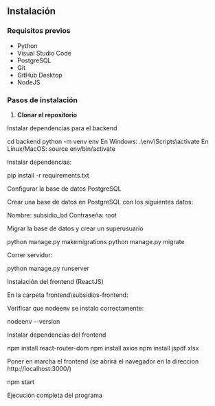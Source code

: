 ## Instalación

### Requisitos previos

- Python
- Visual Studio Code
- PostgreSQL
- Git
- GitHub Desktop
- NodeJS

### Pasos de instalación

1. **Clonar el repositorio**

Instalar dependencias para el backend

cd backend
python -m venv env
En Windows:
.\env\Scripts\activate
En Linux/MacOS:
source env/bin/activate

Instalar dependencias:

pip install -r requirements.txt

Configurar la base de datos PostgreSQL

Crear una base de datos en PostgreSQL con los siguientes datos:

Nombre: subsidio_bd
Contraseña: root

Migrar la base de datos y crear un superusuario

python manage.py makemigrations
python manage.py migrate

Correr servidor:

  python manage.py runserver

Instalación del frontend (ReactJS)

En la carpeta frontend\subsidios-frontend:

Verificar que nodeenv se instalo correctamente:

  nodeenv --version

Instalar dependencias del frontend

npm install react-router-dom
npm install axios
npm install jspdf xlsx

Poner en marcha el frontend (se abrirá el navegador en la direccion http://localhost:3000/)

npm start

Ejecución completa del programa

